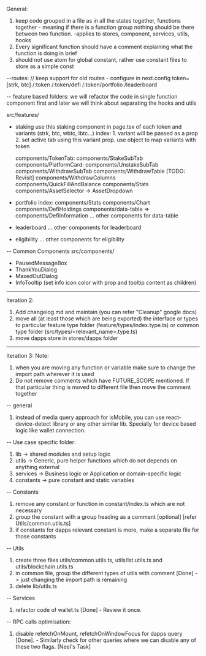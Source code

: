 General:
1. keep code grouped in a file as in all the states together, functions together - meaning if there is a function group nothing should be there between two function. -applies to stores, component, services, utils, hooks
2. Every significant function should have a comment explaining what the function is doing in brief
3. should not use atom for global constant, rather use constant files to store as a simple const

--routes:
// keep support for old routes - configure in next.config
token=[strk, btc]
/:token
/:token/defi
/:token/portfolio
/leaderboard

-- feature based folders: we will refactor the code in single function component first and later we will think about separating the hooks and utils

src/features/
- staking
	use this staking component in page.tsx of each token and variants (strk, btc, wbtc, lbtc...)
	index:
		1. variant will be passed as a prop
		2. set active tab using this variant prop. use object to map variants with token

	components/TokenTab:
	components/StakeSubTab
	components/PlatformCard:
	components/UnstakeSubTab	
	components/WithdrawSubTab
		components/WithdrawTable [TODO: Revisit]
		components/WithdrawColumns
	components/QuickFillAndBalance
	components/Stats
	components/AssetSelector -> AssetDropdown

- portfolio
	index:
	components/Stats
	components/Chart
	components/DefiHoldings
	components/data-table => components/DefiInformation
	... other components for data-table

- leaderboard
	... other components for leaderboard

- eligibility
	... other components for eligibility

-- Common Components
src/components/
- PausedMessageBox
- ThankYouDialog
- MaxedOutDialog
- InfoTooltip (set info icon color with prop and tooltip content as children)

-------------------------
Iteration 2:

1. Add changelog.md and maintain (you can refer "Cleanup" google docs)
2. move all (at least those which are being exported) the interface or types to particular feature type folder (feature/types/index.type.ts) or common type folder (src/types/<relevant_name>.type.ts)
3. move dapps store in stores/dapps folder

--------------------------
Iteration 3:
Note: 
1. when you are moving any function or variable make sure to change the import path wherever it is used
2. Do not remove comments which have FUTURE_SCOPE mentioned. If that particular thing is moved to different file then move the comment together

-- general
1. instead of media query approach for isMobile, you can use react-device-detect library or any other similar lib. Specially for device based logic like wallet connection.

-- Use case specific folder:
1. lib -> shared modules and setup logic
2. utils -> Generic, pure helper functions which do not depends on anything external
3. services -> Business logic or Application or domain-specific logic
4. constants -> pure constant and static variables

-- Constants
1. remove any constant or function in constant/index.ts which are not necessary
2. group the constant with a group heading as a comment [optional] [refer Utils/common.utils.ts]
3. if constants for dapps relevant constant is more, make a separate file for those constants

-- Utils
1. create three files utils/common.utils.ts, utils/lst.utils.ts and utils/blockchain.utils.ts
2. in common file, group the different types of utils with comment [Done] -> just changing the import path is remaining
3. delete lib/utils.ts

-- Services
1. refactor code of wallet.ts [Done] - Review it once.

-- RPC calls optimisation:
1. disable refetchOnMount, refetchOnWindowFocus for dapps query [Done]. - Similarly check for other queries where we can disable any of these two flags. [Neel's Task]